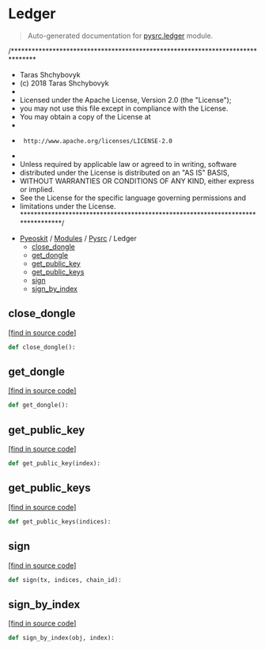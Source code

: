 # Ledger

> Auto-generated documentation for [pysrc.ledger](https://github.com/fullon-labs/pyflonkit/blob/master/pysrc/ledger.py) module.

/*******************************************************************************
*   Taras Shchybovyk
*   (c) 2018 Taras Shchybovyk
*
*  Licensed under the Apache License, Version 2.0 (the "License");
*  you may not use this file except in compliance with the License.
*  You may obtain a copy of the License at
*
*      http://www.apache.org/licenses/LICENSE-2.0
*
*  Unless required by applicable law or agreed to in writing, software
*  distributed under the License is distributed on an "AS IS" BASIS,
*  WITHOUT WARRANTIES OR CONDITIONS OF ANY KIND, either express or implied.
*  See the License for the specific language governing permissions and
*  limitations under the License.
********************************************************************************/

- [Pyeoskit](../README.md#pyflonkit-index) / [Modules](../MODULES.md#pyflonkit-modules) / [Pysrc](index.md#pysrc) / Ledger
    - [close_dongle](#close_dongle)
    - [get_dongle](#get_dongle)
    - [get_public_key](#get_public_key)
    - [get_public_keys](#get_public_keys)
    - [sign](#sign)
    - [sign_by_index](#sign_by_index)

## close_dongle

[[find in source code]](https://github.com/fullon-labs/pyflonkit/blob/master/pysrc/ledger.py#L38)

```python
def close_dongle():
```

## get_dongle

[[find in source code]](https://github.com/fullon-labs/pyflonkit/blob/master/pysrc/ledger.py#L32)

```python
def get_dongle():
```

## get_public_key

[[find in source code]](https://github.com/fullon-labs/pyflonkit/blob/master/pysrc/ledger.py#L126)

```python
def get_public_key(index):
```

## get_public_keys

[[find in source code]](https://github.com/fullon-labs/pyflonkit/blob/master/pysrc/ledger.py#L96)

```python
def get_public_keys(indices):
```

## sign

[[find in source code]](https://github.com/fullon-labs/pyflonkit/blob/master/pysrc/ledger.py#L81)

```python
def sign(tx, indices, chain_id):
```

## sign_by_index

[[find in source code]](https://github.com/fullon-labs/pyflonkit/blob/master/pysrc/ledger.py#L45)

```python
def sign_by_index(obj, index):
```
